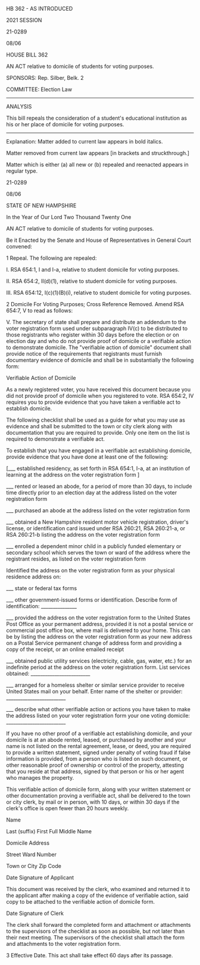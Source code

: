  HB 362 - AS INTRODUCED

 

 

2021 SESSION

 21-0289

 08/06

 

HOUSE BILL 362

 

AN ACT relative to domicile of students for voting purposes.

 

SPONSORS: Rep. Silber, Belk. 2

 

COMMITTEE: Election Law

 

-----------------------------------------------------------------

 

ANALYSIS

 

 This bill repeals the consideration of a student's educational institution as his or her place of domicile for voting purposes.

 

- - - - - - - - - - - - - - - - - - - - - - - - - - - - - - - - - - - - - - - - - - - - - - - - - - - - - - - - - - - - - - - - - - - - - - - - - - - 

 

Explanation: Matter added to current law appears in bold italics.

 Matter removed from current law appears [in brackets and struckthrough.]

 Matter which is either (a) all new or (b) repealed and reenacted appears in regular type.

 21-0289

 08/06

 

STATE OF NEW HAMPSHIRE

 

In the Year of Our Lord Two Thousand Twenty One

 

AN ACT relative to domicile of students for voting purposes.

 

Be it Enacted by the Senate and House of Representatives in General Court convened:

 

 1 Repeal. The following are repealed:

 I. RSA 654:1, I and I-a, relative to student domicile for voting purposes.

 II. RSA 654:2, II(d)(1), relative to student domicile for voting purposes.

 III. RSA 654:12, I(c)(1)(B)(i), relative to student domicile for voting purposes.

 2 Domicile For Voting Purposes; Cross Reference Removed. Amend RSA 654:7, V to read as follows:

 V. The secretary of state shall prepare and distribute an addendum to the voter registration form used under subparagraph IV(c) to be distributed to those registrants who register within 30 days before the election or on election day and who do not provide proof of domicile or a verifiable action to demonstrate domicile. The "verifiable action of domicile" document shall provide notice of the requirements that registrants must furnish documentary evidence of domicile and shall be in substantially the following form: 

Verifiable Action of Domicile 

As a newly registered voter, you have received this document because you did not provide proof of domicile when you registered to vote. RSA 654:2, IV requires you to provide evidence that you have taken a verifiable act to establish domicile. 

The following checklist shall be used as a guide for what you may use as evidence and shall be submitted to the town or city clerk along with documentation that you are required to provide. Only one item on the list is required to demonstrate a verifiable act. 

To establish that you have engaged in a verifiable act establishing domicile, provide evidence that you have done at least one of the following: 

[\_\_\_ established residency, as set forth in RSA 654:1, I-a, at an institution of learning at the address on the voter registration form ]

\_\_\_ rented or leased an abode, for a period of more than 30 days, to include time directly prior to an election day at the address listed on the voter registration form 

\_\_\_ purchased an abode at the address listed on the voter registration form 

\_\_\_ obtained a New Hampshire resident motor vehicle registration, driver's license, or identification card issued under RSA 260:21, RSA 260:21-a, or RSA 260:21-b listing the address on the voter registration form 

\_\_\_ enrolled a dependent minor child in a publicly funded elementary or secondary school which serves the town or ward of the address where the registrant resides, as listed on the voter registration form 

Identified the address on the voter registration form as your physical residence address on: 

\_\_\_ state or federal tax forms 

\_\_\_ other government-issued forms or identification. Describe form of identification: \_\_\_\_\_\_\_\_\_\_\_\_\_\_\_ 

\_\_\_ provided the address on the voter registration form to the United States Post Office as your permanent address, provided it is not a postal service or commercial post office box, where mail is delivered to your home. This can be by listing the address on the voter registration form as your new address on a Postal Service permanent change of address form and providing a copy of the receipt, or an online emailed receipt 

\_\_\_ obtained public utility services (electricity, cable, gas, water, etc.) for an indefinite period at the address on the voter registration form. List services obtained: \_\_\_\_\_\_\_\_\_\_\_\_\_\_\_\_\_\_\_\_\_\_\_\_\_ 

\_\_\_ arranged for a homeless shelter or similar service provider to receive United States mail on your behalf. Enter name of the shelter or provider: \_\_\_\_\_\_\_\_\_\_\_\_\_\_\_\_\_\_\_\_\_\_\_\_\_ 

\_\_\_ describe what other verifiable action or actions you have taken to make the address listed on your voter registration form your one voting domicile: \_\_\_\_\_\_\_\_\_\_\_\_\_\_\_\_\_\_\_\_\_\_\_\_\_ 

If you have no other proof of a verifiable act establishing domicile, and your domicile is at an abode rented, leased, or purchased by another and your name is not listed on the rental agreement, lease, or deed, you are required to provide a written statement, signed under penalty of voting fraud if false information is provided, from a person who is listed on such document, or other reasonable proof of ownership or control of the property, attesting that you reside at that address, signed by that person or his or her agent who manages the property. 

This verifiable action of domicile form, along with your written statement or other documentation proving a verifiable act, shall be delivered to the town or city clerk, by mail or in person, with 10 days, or within 30 days if the clerk's office is open fewer than 20 hours weekly. 

Name 

Last (suffix) First Full Middle Name 

Domicile Address 

Street Ward Number 

 

Town or City Zip Code 

 

Date Signature of Applicant 

 

 

 

This document was received by the clerk, who examined and returned it to the applicant after making a copy of the evidence of verifiable action, said copy to be attached to the verifiable action of domicile form. 

 

Date Signature of Clerk 

 

 

 

The clerk shall forward the completed form and attachment or attachments to the supervisors of the checklist as soon as possible, but not later than their next meeting. The supervisors of the checklist shall attach the form and attachments to the voter registration form. 

 3 Effective Date. This act shall take effect 60 days after its passage.

